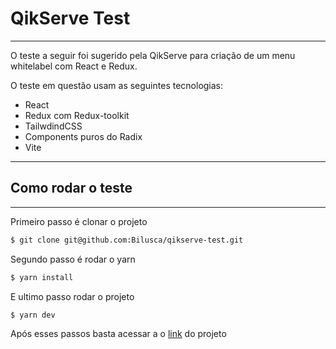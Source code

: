 # QikServe Test

---
O teste a seguir foi sugerido pela QikServe para criação de um menu whitelabel com React e Redux. 

O teste em questão usam as seguintes tecnologias:

- React
- Redux com Redux-toolkit
- TailwdindCSS
- Components puros do Radix
- Vite

---

## Como rodar o teste

---

Primeiro passo é clonar o projeto

```bash
$ git clone git@github.com:Bilusca/qikserve-test.git
```

Segundo passo é rodar o yarn

```bash
$ yarn install
```

E ultimo passo rodar o projeto

```bash
$ yarn dev
```

Após esses passos basta acessar a o [link](http://localhost:5173/) do projeto